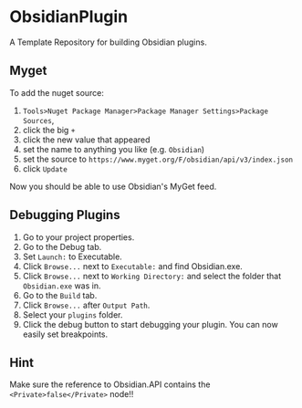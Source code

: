 # ObsidianPlugin
A Template Repository for building Obsidian plugins.

## Myget
To add the nuget source:

1. `Tools>Nuget Package Manager>Package Manager Settings>Package Sources`,
2. click the big `+`
3. click the new value that appeared
4. set the name to anything you like (e.g. `Obsidian`)
5. set the source to `https://www.myget.org/F/obsidian/api/v3/index.json`
6. click `Update`

Now you should be able to use Obsidian's MyGet feed.

## Debugging Plugins
1. Go to your project properties.
2. Go to the Debug tab.
3. Set `Launch:` to Executable.
4. Click `Browse...` next to `Executable:` and find Obsidian.exe.
5. Click `Browse...` next to `Working Directory:` and select the folder that `Obsidian.exe` was in.
5. Go to the `Build` tab.
6. Click `Browse...` after `Output Path`.
7. Select your `plugins` folder.
8. Click the debug button to start debugging your plugin. You can now easily set breakpoints.

## Hint
Make sure the reference to Obsidian.API contains the `<Private>false</Private>` node!!
